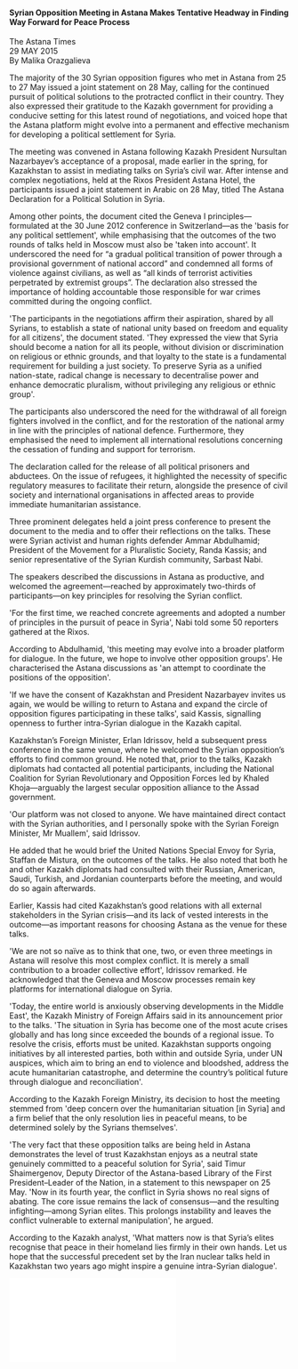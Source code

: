 <h4>Syrian Opposition Meeting in Astana Makes Tentative Headway in Finding Way Forward for Peace Process</h4>

The Astana Times  
29 MAY 2015  
By Malika Orazgalieva  

The majority of the 30 Syrian opposition figures who met in Astana from 25 to 27 May issued a joint statement on 28 May, calling for the continued pursuit of political solutions to the protracted conflict in their country. They also expressed their gratitude to the Kazakh government for providing a conducive setting for this latest round of negotiations, and voiced hope that the Astana platform might evolve into a permanent and effective mechanism for developing a political settlement for Syria.

The meeting was convened in Astana following Kazakh President Nursultan Nazarbayev’s acceptance of a proposal, made earlier in the spring, for Kazakhstan to assist in mediating talks on Syria’s civil war. After intense and complex negotiations, held at the Rixos President Astana Hotel, the participants issued a joint statement in Arabic on 28 May, titled The Astana Declaration for a Political Solution in Syria.

Among other points, the document cited the Geneva I principles—formulated at the 30 June 2012 conference in Switzerland—as the 'basis for any political settlement', while emphasising that the outcomes of the two rounds of talks held in Moscow must also be 'taken into account'. It underscored the need for “a gradual political transition of power through a provisional government of national accord” and condemned all forms of violence against civilians, as well as “all kinds of terrorist activities perpetrated by extremist groups”. The declaration also stressed the importance of holding accountable those responsible for war crimes committed during the ongoing conflict.

'The participants in the negotiations affirm their aspiration, shared by all Syrians, to establish a state of national unity based on freedom and equality for all citizens', the document stated. 'They expressed the view that Syria should become a nation for all its people, without division or discrimination on religious or ethnic grounds, and that loyalty to the state is a fundamental requirement for building a just society. To preserve Syria as a unified nation-state, radical change is necessary to decentralise power and enhance democratic pluralism, without privileging any religious or ethnic group'.

The participants also underscored the need for the withdrawal of all foreign fighters involved in the conflict, and for the restoration of the national army in line with the principles of national defence. Furthermore, they emphasised the need to implement all international resolutions concerning the cessation of funding and support for terrorism.

The declaration called for the release of all political prisoners and abductees. On the issue of refugees, it highlighted the necessity of specific regulatory measures to facilitate their return, alongside the presence of civil society and international organisations in affected areas to provide immediate humanitarian assistance.

Three prominent delegates held a joint press conference to present the document to the media and to offer their reflections on the talks. These were Syrian activist and human rights defender Ammar Abdulhamid; President of the Movement for a Pluralistic Society, Randa Kassis; and senior representative of the Syrian Kurdish community, Sarbast Nabi.

The speakers described the discussions in Astana as productive, and welcomed the agreement—reached by approximately two-thirds of participants—on key principles for resolving the Syrian conflict.

'For the first time, we reached concrete agreements and adopted a number of principles in the pursuit of peace in Syria', Nabi told some 50 reporters gathered at the Rixos.

According to Abdulhamid, 'this meeting may evolve into a broader platform for dialogue. In the future, we hope to involve other opposition groups'. He characterised the Astana discussions as 'an attempt to coordinate the positions of the opposition'.

'If we have the consent of Kazakhstan and President Nazarbayev invites us again, we would be willing to return to Astana and expand the circle of opposition figures participating in these talks', said Kassis, signalling openness to further intra-Syrian dialogue in the Kazakh capital.

Kazakhstan’s Foreign Minister, Erlan Idrissov, held a subsequent press conference in the same venue, where he welcomed the Syrian opposition’s efforts to find common ground. He noted that, prior to the talks, Kazakh diplomats had contacted all potential participants, including the National Coalition for Syrian Revolutionary and Opposition Forces led by Khaled Khoja—arguably the largest secular opposition alliance to the Assad government.

'Our platform was not closed to anyone. We have maintained direct contact with the Syrian authorities, and I personally spoke with the Syrian Foreign Minister, Mr Muallem', said Idrissov.

He added that he would brief the United Nations Special Envoy for Syria, Staffan de Mistura, on the outcomes of the talks. He also noted that both he and other Kazakh diplomats had consulted with their Russian, American, Saudi, Turkish, and Jordanian counterparts before the meeting, and would do so again afterwards.

Earlier, Kassis had cited Kazakhstan’s good relations with all external stakeholders in the Syrian crisis—and its lack of vested interests in the outcome—as important reasons for choosing Astana as the venue for these talks.

'We are not so naïve as to think that one, two, or even three meetings in Astana will resolve this most complex conflict. It is merely a small contribution to a broader collective effort', Idrissov remarked. He acknowledged that the Geneva and Moscow processes remain key platforms for international dialogue on Syria.

'Today, the entire world is anxiously observing developments in the Middle East', the Kazakh Ministry of Foreign Affairs said in its announcement prior to the talks. 'The situation in Syria has become one of the most acute crises globally and has long since exceeded the bounds of a regional issue. To resolve the crisis, efforts must be united. Kazakhstan supports ongoing initiatives by all interested parties, both within and outside Syria, under UN auspices, which aim to bring an end to violence and bloodshed, address the acute humanitarian catastrophe, and determine the country’s political future through dialogue and reconciliation'.

According to the Kazakh Foreign Ministry, its decision to host the meeting stemmed from 'deep concern over the humanitarian situation \[in Syria\] and a firm belief that the only resolution lies in peaceful means, to be determined solely by the Syrians themselves'.

'The very fact that these opposition talks are being held in Astana demonstrates the level of trust Kazakhstan enjoys as a neutral state genuinely committed to a peaceful solution for Syria', said Timur Shaimergenov, Deputy Director of the Astana-based Library of the First President–Leader of the Nation, in a statement to this newspaper on 25 May. 'Now in its fourth year, the conflict in Syria shows no real signs of abating. The core issue remains the lack of consensus—and the resulting infighting—among Syrian elites. This prolongs instability and leaves the conflict vulnerable to external manipulation', he argued.

According to the Kazakh analyst, 'What matters now is that Syria’s elites recognise that peace in their homeland lies firmly in their own hands. Let us hope that the successful precedent set by the Iran nuclear talks held in Kazakhstan two years ago might inspire a genuine intra-Syrian dialogue'.

![](67-Astana%20Times.pdf)
<p></p>
